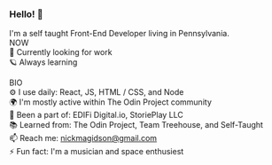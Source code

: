 ### Hello! 👋
I'm a self taught Front-End Developer living in Pennsylvania.<br />
NOW <br />
:milky_way: Currently looking for work <br />
:ringed_planet: Always learning <br />

BIO  <br />
⚙️ I use daily: React, JS, HTML / CSS, and Node <br />
🌍 I'm mostly active within The Odin Project community <br />
💅 Been a part of: EDIFi Digital.io, StoriePlay LLC <br />
:books: Learned from: The Odin Project, Team Treehouse, and Self-Taught <br />
📫 Reach me: nickmagidson@gmail.com <br />
⚡️ Fun fact: I'm a musician and space enthusiest <br />
